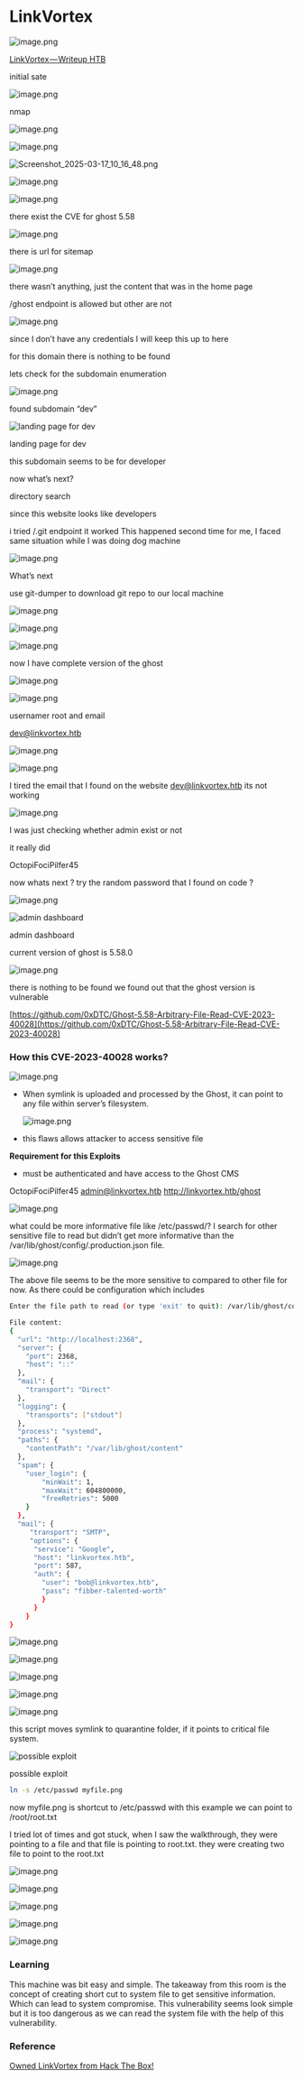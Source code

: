 # LinkVortex

![image.png](LinkVortex%201b9ab0f53d1d807b8179debc029f369c/image.png)

[LinkVortex — Writeup HTB](https://medium.com/@anandhusuresh990/linkvortex-writeup-htb-5082f90b9507)

initial sate

![image.png](LinkVortex%201b9ab0f53d1d807b8179debc029f369c/image%201.png)

nmap

![image.png](LinkVortex%201b9ab0f53d1d807b8179debc029f369c/image%202.png)

![image.png](LinkVortex%201b9ab0f53d1d807b8179debc029f369c/image%203.png)

![Screenshot_2025-03-17_10_16_48.png](LinkVortex%201b9ab0f53d1d807b8179debc029f369c/Screenshot_2025-03-17_10_16_48.png)

![image.png](LinkVortex%201b9ab0f53d1d807b8179debc029f369c/image%204.png)

![image.png](LinkVortex%201b9ab0f53d1d807b8179debc029f369c/image%205.png)

there exist the CVE for ghost 5.58

![image.png](LinkVortex%201b9ab0f53d1d807b8179debc029f369c/image%206.png)

there is url for sitemap 

![image.png](LinkVortex%201b9ab0f53d1d807b8179debc029f369c/image%207.png)

there wasn’t anything, just the content that was in the home page

/ghost endpoint is allowed but other are not 

![image.png](LinkVortex%201b9ab0f53d1d807b8179debc029f369c/image%208.png)

since I don’t have any credentials I will keep this up to here

for this domain there is nothing to be found 

lets check for the subdomain enumeration 

![image.png](LinkVortex%201b9ab0f53d1d807b8179debc029f369c/image%209.png)

found subdomain “dev”

![landing page for dev](LinkVortex%201b9ab0f53d1d807b8179debc029f369c/image%2010.png)

landing page for dev

this subdomain seems to be for developer 

now what’s next?

directory search 

since this website looks like developers 

i tried /.git endpoint it worked 
This happened second time for me, I faced same situation while I was doing dog machine 

![image.png](LinkVortex%201b9ab0f53d1d807b8179debc029f369c/image%2011.png)

What’s next 

use git-dumper to download git repo to our local machine 

![image.png](LinkVortex%201b9ab0f53d1d807b8179debc029f369c/image%2012.png)

![image.png](LinkVortex%201b9ab0f53d1d807b8179debc029f369c/image%2013.png)

![image.png](LinkVortex%201b9ab0f53d1d807b8179debc029f369c/image%2014.png)

now I have complete version of the ghost

![image.png](LinkVortex%201b9ab0f53d1d807b8179debc029f369c/image%2015.png)

![image.png](LinkVortex%201b9ab0f53d1d807b8179debc029f369c/image%2016.png)

usernamer root and email 

dev@linkvortex.htb

![image.png](LinkVortex%201b9ab0f53d1d807b8179debc029f369c/image%2017.png)

![image.png](LinkVortex%201b9ab0f53d1d807b8179debc029f369c/image%2018.png)

I tired the email that I found on the website dev@linkvortex.htb
its not working 

![image.png](LinkVortex%201b9ab0f53d1d807b8179debc029f369c/image%2019.png)

I was just checking whether admin exist or not 

it really did

OctopiFociPilfer45

now whats next ?
try the random password that I found on code ?

![image.png](LinkVortex%201b9ab0f53d1d807b8179debc029f369c/image%2020.png)

![admin dashboard](LinkVortex%201b9ab0f53d1d807b8179debc029f369c/image%2021.png)

admin dashboard

current version of ghost is 5.58.0

![image.png](LinkVortex%201b9ab0f53d1d807b8179debc029f369c/image%2022.png)

there is nothing to be found 
we found out that the ghost version is vulnerable 

[https://github.com/0xDTC/Ghost-5.58-Arbitrary-File-Read-CVE-2023-40028](https://github.com/0xDTC/Ghost-5.58-Arbitrary-File-Read-CVE-2023-40028)

### **How this CVE-2023-40028 works?**

![image.png](LinkVortex%201b9ab0f53d1d807b8179debc029f369c/image%2023.png)

- When symlink is uploaded and processed by the Ghost, it can point to any file within server’s filesystem.
    
    ![image.png](LinkVortex%201b9ab0f53d1d807b8179debc029f369c/image%2024.png)
    
- this flaws allows attacker to access sensitive file

**Requirement for this Exploits**

- must be authenticated and have access to the Ghost CMS

OctopiFociPilfer45 admin@linkvortex.htb http://linkvortex.htb/ghost

![image.png](LinkVortex%201b9ab0f53d1d807b8179debc029f369c/image%2025.png)

what could be more informative file like /etc/passwd/? I search for other sensitive file to read but didn’t get more informative than the /var/lib/ghost/config/.production.json file.

![image.png](LinkVortex%201b9ab0f53d1d807b8179debc029f369c/image%2026.png)

The above file seems to be the more sensitive to compared to other file for now. As there could be configuration which includes

```bash
Enter the file path to read (or type 'exit' to quit): /var/lib/ghost/config.production.json

File content:
{
  "url": "http://localhost:2368",
  "server": {
    "port": 2368,
    "host": "::"
  },
  "mail": {
    "transport": "Direct"
  },
  "logging": {
    "transports": ["stdout"]
  },
  "process": "systemd",
  "paths": {
    "contentPath": "/var/lib/ghost/content"
  },
  "spam": {
    "user_login": {
        "minWait": 1,
        "maxWait": 604800000,
        "freeRetries": 5000
    }
  },
  "mail": {
     "transport": "SMTP",
     "options": {
      "service": "Google",
      "host": "linkvortex.htb",
      "port": 587,
      "auth": {
        "user": "bob@linkvortex.htb",
        "pass": "fibber-talented-worth"
        }
      }
    }
}
```

![image.png](LinkVortex%201b9ab0f53d1d807b8179debc029f369c/image%2027.png)

![image.png](LinkVortex%201b9ab0f53d1d807b8179debc029f369c/image%2028.png)

![image.png](LinkVortex%201b9ab0f53d1d807b8179debc029f369c/image%2029.png)

![image.png](LinkVortex%201b9ab0f53d1d807b8179debc029f369c/image%2030.png)

![image.png](LinkVortex%201b9ab0f53d1d807b8179debc029f369c/image%2031.png)

this script moves symlink to quarantine folder, if it points to critical file system.

![possible exploit ](LinkVortex%201b9ab0f53d1d807b8179debc029f369c/image%2032.png)

possible exploit 

```bash
ln -s /etc/passwd myfile.png
```

now myfile.png is shortcut to /etc/passwd  with this example we can point to /root/root.txt

I tried lot of times and got stuck, when I saw the walkthrough, they were pointing to a file and that file  is pointing to root.txt. they were creating two file to point to the root.txt

![image.png](LinkVortex%201b9ab0f53d1d807b8179debc029f369c/image%2033.png)

![image.png](LinkVortex%201b9ab0f53d1d807b8179debc029f369c/image%2034.png)

![image.png](LinkVortex%201b9ab0f53d1d807b8179debc029f369c/image%2035.png)

![image.png](LinkVortex%201b9ab0f53d1d807b8179debc029f369c/image%2036.png)

![image.png](LinkVortex%201b9ab0f53d1d807b8179debc029f369c/image%2037.png)

### Learning

This machine was bit easy and simple. The takeaway from this room is the concept of creating short cut to system file to get sensitive information. Which can lead to system compromise. This vulnerability seems look simple but it is too dangerous as we can read the system file with the help of this vulnerability.

### Reference

[Owned LinkVortex from Hack The Box!](https://www.hackthebox.com/achievement/machine/1873334/638)